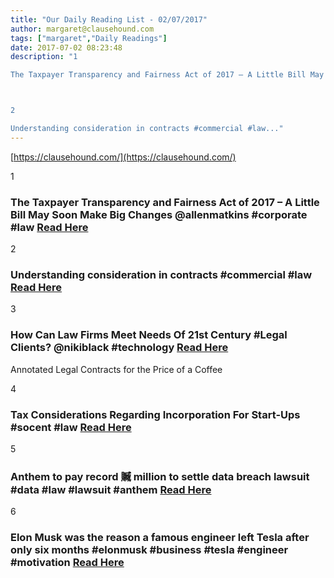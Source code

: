 ```yaml
---
title: "Our Daily Reading List - 02/07/2017"
author: margaret@clausehound.com
tags: ["margaret","Daily Readings"]
date: 2017-07-02 08:23:48
description: "1

The Taxpayer Transparency and Fairness Act of 2017 – A Little Bill May Soon Make Big Changes @allenmatkins #corporate #law Read Here



2

Understanding consideration in contracts #commercial #law..."
---
```


[https://clausehound.com/](https://clausehound.com/)

1

### The Taxpayer Transparency and Fairness Act of 2017 – A Little Bill May Soon Make Big Changes @allenmatkins #corporate #law [Read Here](https://goo.gl/9qVGjv)

2

### Understanding consideration in contracts #commercial #law  [Read Here](https://goo.gl/WDgdF6)

3

### How Can Law Firms Meet Needs Of 21st Century #Legal Clients? @nikiblack #technology  [Read Here](https://goo.gl/5fcbD1)

Annotated Legal Contracts
for the Price of a Coffee

4

### Tax Considerations Regarding Incorporation For Start-Ups #socent #law [Read Here](https://goo.gl/y87XvX)

5

### Anthem to pay record 贓 million to settle data breach lawsuit #data #law #lawsuit #anthem [Read Here](http://medcitynews.com/2017/06/anthem-settlement-data-breach/)

6

### Elon Musk was the reason a famous engineer left Tesla after only six months #elonmusk #business #tesla #engineer #motivation [Read Here](http://www.businessinsider.com/elon-musk-chris-lattner-apple-tesla-2017-6)
